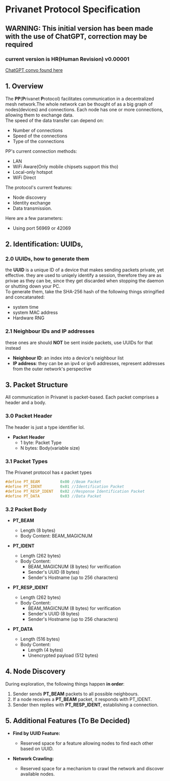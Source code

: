 # Privanet Protocol Specification
## WARNING: This initial version has been made with the use of ChatGPT, correction may be required
### current version is **HR**(Human Revision) v0.00001
[ChatGPT convo found here](https://chat.openai.com/share/6d97b261-7769-4a95-bee4-0157a8ae8e07)

## 1. Overview
The **PP**(**P**rivanet **P**rotocol) facilitates communication in a decentralized mesh network.The whole network can be thought of as a big graph of nodes(devices) and connections. Each node has one or more connections, allowing them to exchange data.</br>
The speed of the data transfer can depend on:
 - Number of connections
 - Speed of the connections
 - Type of the connections

PP's current connection methods:
 - LAN
 - WiFi Aware(Only mobile chipsets support this tho)
 - Local-only hotspot
 - WiFi Direct

The protocol's current features:
 - Node discovery
 - Identity exchange
 - Data transmission.

Here are a few parameters:
 - Using port 56969 or 42069

## 2. Identification: UUIDs,
### 2.0 UUIDs, how to generate them
 the **UUID** is a unique ID of a device that makes sending packets private, yet effective. they are used to uniqely identify a session, therefore they are as privae as they can be, since they get discarded when stopping the daemon or shutting down your PC.</br>
 To generate them, take the SHA-256 hash of the following things stringified and concatanated:
 - system time
 - system MAC address
 - Hardware RNG

### 2.1 Neighbour IDs and IP addresses
these ones are should **NOT** be sent inside packets, use UUIDs for that instead
- **Neighbour ID**: an index into a device's neighbour list
- **IP address**: they can be an ipv4 or ipv6 addresses, represent addresses from the outer network's perspective

## 3. Packet Structure
All communication in Privanet is packet-based. Each packet comprises a header and a body.
### 3.0 Packet Header
The header is just a type identifier lol.
- **Packet Header**
  - 1 byte: Packet Type
  - N bytes: Body(variable size)

### 3.1 Packet Types
The Privanet protocol has `4` packet types
```c
#define PT_BEAM         0x00 //Beam Packet
#define PT_IDENT        0x01 //Identification Packet
#define PT_RESP_IDENT   0x02 //Response Identification Packet
#define PT_DATA         0x03 //Data Packet
```
### 3.2 Packet Body

- **PT_BEAM** 
  - Length (8 bytes)
  - Body Content: BEAM_MAGICNUM

- **PT_IDENT** 
  - Length (262 bytes)
  - Body Content:
    - BEAM_MAGICNUM (8 bytes) for verification
    - Sender's UUID (8 bytes)
    - Sender's Hostname (up to 256 characters)

- **PT_RESP_IDENT** 
  - Length (262 bytes)
  - Body Content:
    - BEAM_MAGICNUM (8 bytes) for verification
    - Sender's UUID (8 bytes)
    - Sender's Hostname (up to 256 characters)

- **PT_DATA** 
  - Length (516 bytes)
  - Body Content: 
    - Length (4 bytes)
    - Unencrypted payload (512 bytes)

## 4. Node Discovery
During exploration, the following things happen **in order**:
 1. Sender sends **PT_BEAM** packets to all possible neighbours.
 2. If a node receives a **PT_BEAM** packet, it responds with PT_IDENT.
 3. Sender then replies with **PT_RESP_IDENT**, establishing a connection.

## 5. Additional Features (To Be Decided)

- **Find by UUID Feature:**
  - Reserved space for a feature allowing nodes to find each other based on UUID.

- **Network Crawling:**
  - Reserved space for a mechanism to crawl the network and discover available nodes.
